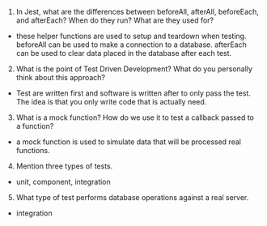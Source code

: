 <!-- Answers to the Short Answer Essay Questions go here -->


1. In Jest, what are the differences between beforeAll, afterAll, beforeEach, and afterEach? When do they run? What are they used for?
* these helper functions are used to setup and teardown when testing. beforeAll can be used to make a connection to a database. afterEach can be used to clear data placed in the database after each test. 

2. What is the point of Test Driven Development? What do you personally think about this approach?
* Test are written first and software is written after to only pass the test.  The idea is that you only write code that is actually need.  


3. What is a mock function? How do we use it to test a callback passed to a function?
* a mock function is used to simulate data that will be processed real functions.

4. Mention three types of tests.
* unit, component, integration 

5. What type of test performs database operations against a real server.
* integration